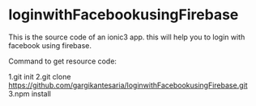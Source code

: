 # loginwithFacebookusingFirebase
This is the source code of an ionic3 app. this will help you to login with facebook using firebase.

Command to get resource code:

1.git init
2.git clone https://github.com/gargikantesaria/loginwithFacebookusingFirebase.git
3.npm install
